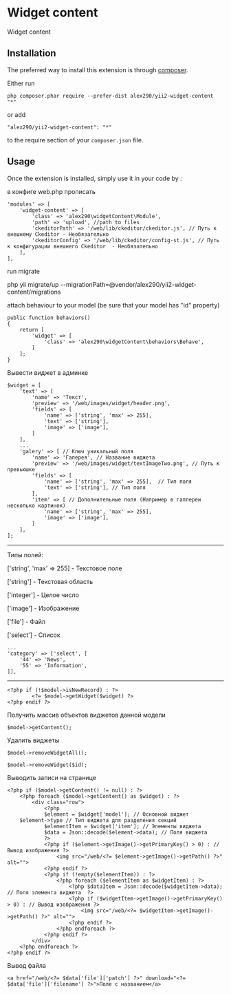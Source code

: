 Widget content
==============
Widget content

Installation
------------

The preferred way to install this extension is through [composer](http://getcomposer.org/download/).

Either run

```
php composer.phar require --prefer-dist alex290/yii2-widget-content "*"
```

or add

```
"alex290/yii2-widget-content": "*"
```

to the require section of your `composer.json` file.


Usage
-----

Once the extension is installed, simply use it in your code by  :

в конфиге web.php прописать

    'modules' => [
        'widget-content' => [
            'class' => 'alex290\widgetContent\Module',
            'path' => 'upload', //path to files
            'ckeditorPath' => '/web/lib/ckeditor/ckeditor.js', // Путь к внешнему Ckeditor - Необязательно
            'ckeditorConfig' => '/web/lib/ckeditor/config-st.js', // Путь к конфигурации внешнего Ckeditor  - Необязательно
        ],
    ],

run migrate

php yii migrate/up --migrationPath=@vendor/alex290/yii2-widget-content/migrations

attach behaviour to your model (be sure that your model has "id" property)

    public function behaviors()
    {
        return [
            'widget' => [
                'class' => 'alex290\widgetContent\behaviors\Behave',
            ]
        ];
    }


Вывести виджет в админке

    $widget = [
        'text' => [
            'name' => 'Текст',
            'preview' => '/web/images/widget/header.png',
            'fields' => [
                'name' => ['string', 'max' => 255],
                'text' => ['string'],
                'image' => ['image'],
            ]
        ],
		...
        'galery' => [ // Ключ уникальный поля 
            'name' => 'Галерея', // Название виджета
            'preview' => '/web/images/widget/textImageTwo.png', // Путь к превьюшке
            'fields' => [
                'name' => ['string', 'max' => 255],  // Тип поля
                'text' => ['string'], // Тип поля
            ],
            'item' => [ // Дополнительные поля (Например в галлереи несколько картинок)
                'name' => ['string', 'max' => 255], 
                'image' => ['image'],
            ]
        ],
    ];

----------

Типы полей:

['string', 'max' => 255] - Текстовое поле

['string'] - Текстовая область

['integer'] - Целое число

['image'] - Изображение

['file'] - Файл 

['select'] - Список 

    ...
    'category' => ['select', [
        '44' => 'News',
        '55' => 'Information',
    ]], 

----------


    <?php if (!$model->isNewRecord) : ?>
    		<?= $model->getWidget($widget) ?>
    <?php endif ?>

Получить массив объектов виджетов данной модели

    $model->getContent();


Удалить виджеты

    $model->removeWidgetAll();

    $model->removeWidget($id);
    
Выводить записи на странице
    
    <?php if ($model->getContent() != null) : ?>
        <?php foreach ($model->getContent() as $widget) : ?>
            <div class="row">
                <?php
                $element = $widget['model']; // Основной виджет
		$element->type // Тип виджета для разделения секций
                $elementItem = $widget['item']; // Элементы виджета
                $data = Json::decode($element->data); // Поля виджета
                ?>
                <?php if ($element->getImage()->getPrimaryKey() > 0) : // Вывод изображения ?>
                    <img src="/web/<?= $element->getImage()->getPath() ?>" alt="">
                <?php endif ?>
                <?php if (!empty($elementItem)) : ?>
                    <?php foreach ($elementItem as $widgetItem) : ?>
                        <?php $dataItem = Json::decode($widgetItem->data); // Поля элемента виджета  ?>
                        <?php if ($widgetItem->getImage()->getPrimaryKey() > 0) : // Вывод изображения ?>
                            <img src="/web/<?= $widgetItem->getImage()->getPath() ?>" alt="">
                        <?php endif ?>
                    <?php endforeach ?>
                <?php endif ?>
            </div>
        <?php endforeach ?>
    <?php endif ?>
    
Вывод файла

    <a href="/web/<?= $data['file']['patch'] ?>" download="<?= $data['file']['filename'] ?>">Поле с названием</a>